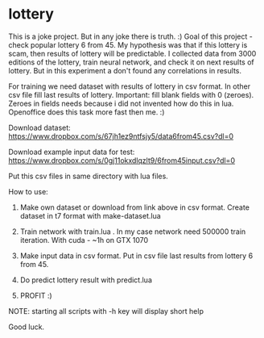 # lottery
This is a joke project. But in any joke there is truth. :)
Goal of this project - check popular lottery 6 from 45. My hypothesis was that if this lottery is scam, then results of lottery will be predictable. I collected data from 3000 editions of the lottery, train neural network, and check it on next results of lottery. But in this experiment a don't found any correlations in results.

For training we need dataset with results of lottery in csv format. In other csv file fill last results  of lottery. Important: fill blank fields with 0 (zeroes). Zeroes in fields needs because i did not invented how do this in lua. Openoffice does this task more fast then me. :)

Download dataset: https://www.dropbox.com/s/67jh1ez9ntfsjy5/data6from45.csv?dl=0

Download example input data for test: https://www.dropbox.com/s/0gj11okxdlqzlt9/6from45input.csv?dl=0

Put this csv files in same directory with lua files. 

How to use:

1. Make own dataset or download from link above in csv format. Create dataset in t7 format with make-dataset.lua

2. Train network with train.lua . In my case network need 500000 train iteration. With cuda - ~1h on GTX 1070

3. Make input data in csv format. Put in csv file last results from lottery 6 from 45. 

4. Do predict lottery result with predict.lua

5. PROFIT :)


NOTE: 
starting all scripts with -h key will display short help

Good luck.
